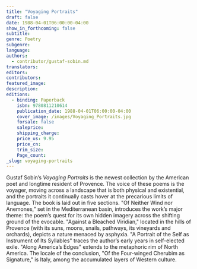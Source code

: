```yaml
---
title: "Voyaging Portraits"
draft: false
date: 1988-04-01T06:00:00-04:00
show_in_forthcoming: false
subtitle:
genre: Poetry
subgenre:
language:
authors:
  - contributor/gustaf-sobin.md
translators:
editors:
contributors:
featured_image:
description:
editions:
  - binding: Paperback
    isbn: 9780811210614
    publication_date: 1988-04-01T06:00:00-04:00
    cover_image: /images/Voyaging_Portraits.jpg
    forsale: false
    saleprice:
    shipping_charge:
    price_us: 9.95
    price_cn:
    trim_size:
    Page_count:
_slug: voyaging-portraits
---
```


Gustaf Sobin’s _Voyaging Portraits_ is the newest collection by the American poet and longtime resident of Provence. The voice of these poems is the voyager, moving across a landscape that is both physical and existential, and the portraits it continually casts hover at the precarious limits of language. The book is laid out in five sections. "Of Neither Wind nor Anemones,” set in the Mediterranean basin, introduces the work’s major theme: the poem’s quest for its own hidden imagery across the shifting ground of the evocable. "Against a Bleached Viridian," located in the hills of Provence (with its suns, moons, snails, pathways, its vineyards and orchards), depicts a nature menaced by asphyxia. "A Portrait of the Self as Instrument of Its Syllables" traces the author’s early years in self-elected exile. "Along America’s Edges" extends to the metaphoric rim of North America. The locale of the conclusion, "Of the Four-winged Cherubim as Signature," is Italy, among the accumulated layers of Western culture.

